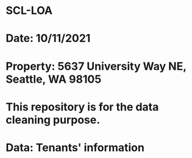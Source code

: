 # SCL-LOA
# Date: 10/11/2021
# Property: 5637 University Way NE, Seattle, WA 98105
# This repository is for the data cleaning purpose. 
# Data: Tenants' information
